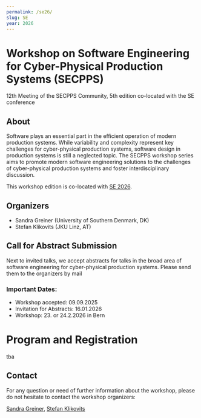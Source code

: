 ```yaml
---
permalink: /se26/
slug: SE
year: 2026 
---
```


# Workshop on Software Engineering for Cyber-Physical Production Systems (SECPPS)

12th Meeting of the SECPPS Community, 5th edition co-located with the SE conference

## About 
Software plays an essential part in the efficient operation of modern production systems. While variability and complexity represent key challenges for cyber-physical production systems,  software design in production systems is still a neglected topic. The SECPPS workshop series aims to promote modern software engineering solutions to the challenges of cyber-physical production systems and foster interdisciplinary discussion.

This workshop edition is co-located with [SE 2026](https://se2026.inf.unibe.ch/en/).

## Organizers

  * Sandra Greiner (University of Southern Denmark, DK)
  * Stefan Klikovits (JKU Linz, AT)



## Call for Abstract Submission

Next to invited talks, we accept abstracts for talks in the broad area of software engineering for cyber-physical production systems. Please send them to the organizers by mail

### Important Dates:

  * Workshop accepted:          09.09.2025
  * Invitation for Abstracts:   16.01.2026
  * Workshop:                   23. or 24.2.2026 in Bern


# Program and Registration

tba


## Contact

For any question or need of further information about the workshop, please do not hesitate to contact the workshop organizers:

[Sandra Greiner](mailto:greiner@imada.sdu.dk), [Stefan Klikovits](mailto:stefan.klikovits@jku.at)